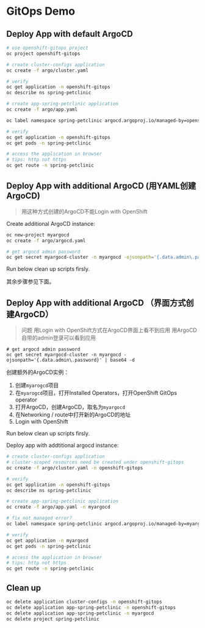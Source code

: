 # GitOps Demo

## Deploy App with default ArgoCD

```bash
# use openshift-gitops project
oc project openshift-gitops

# create cluster-configs application
oc create -f argo/cluster.yaml

# verify
oc get application -n openshift-gitops
oc describe ns spring-petclinic

# create app-spring-petclinic application
oc create -f argo/app.yaml

oc label namespace spring-petclinic argocd.argoproj.io/managed-by=openshift-gitops

# verify
oc get application -n openshift-gitops
oc get pods -n spring-petclinic

# access the application in browser
# tips: http not https
oc get route -n spring-petclinic
```

## Deploy App with additional ArgoCD (用YAML创建ArgoCD)

> 用这种方式创建的ArgoCD不能Login with OpenShift

Create additional ArgoCD instance:
```bash
oc new-project myargocd
oc create -f argo/argocd.yaml

# get argocd admin password
oc get secret myargocd-cluster -n myargocd -ojsonpath='{.data.admin\.password}' | base64 -d
```

Run below clean up scripts firsly.

其余步骤参见下面。


## Deploy App with additional ArgoCD （界面方式创建ArgoCD）

> 问题
> 用Login with OpenShift方式在ArgoCD界面上看不到应用
> 用ArgoCD自带的admin登录可以看到应用

```
# get argocd admin password
oc get secret myargocd-cluster -n myargocd -ojsonpath='{.data.admin\.password}' | base64 -d
```

创建额外的ArgoCD实例：
1. 创建`myarogcd`项目
2. 在`myarogcd`项目，打开Installed Operators，打开OpenShift GitOps operator
3. 打开ArgoCD，创建ArgoCD，取名为`myargocd`
4. 在Networking / route中打开新的ArgoCD的地址
5. Login with OpenShift



Run below clean up scripts firsly.

Deploy app with addtitional argocd instance:
```bash
# create cluster-configs application
# cluster-scoped resources need be created under openshift-gitops
oc create -f argo/cluster.yaml -n openshift-gitops

# verify
oc get application -n openshift-gitops
oc describe ns spring-petclinic

# create app-spring-petclinic application
oc create -f argo/app.yaml -n myargocd

# fix not managed error?
oc label namespace spring-petclinic argocd.argoproj.io/managed-by=myargocd

# verify
oc get application -n myargocd
oc get pods -n spring-petclinic

# access the application in browser
# tips: http not https
oc get route -n spring-petclinic
```

## Clean up
```bash
oc delete application cluster-configs -n openshift-gitops
oc delete application app-spring-petclinic -n openshift-gitops
oc delete application app-spring-petclinic -n myargocd
oc delete project spring-petclinic
```
